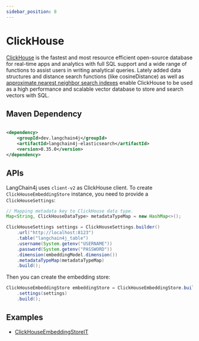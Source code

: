 ```yaml
---
sidebar_position: 8
---
```


# ClickHouse

[ClickHouse](https://clickhouse.com/) is the fastest and most resource efficient open-source
database for real-time apps and analytics with full SQL support and a wide range of functions to
assist users in writing analytical queries. Lately added data structures and distance search
functions (like cosineDistance) as well
as [approximate nearest neighbor search indexes](https://clickhouse.com/docs/en/engines/table-engines/mergetree-family/annindexes)
enable ClickHouse to be used as a high performance and scalable vector database to store and search
vectors with SQL.

## Maven Dependency

```xml

<dependency>
    <groupId>dev.langchain4j</groupId>
    <artifactId>langchain4j-elasticsearch</artifactId>
    <version>0.35.0</version>
</dependency>
```

## APIs

LangChain4j uses `client-v2` as ClickHouse client. To create `ClickHouseEmbeddingStore` instance, you need to provide a `ClickHouseSettings`:

```java
// Mapping metadata key to ClickHouse data type.
Map<String, ClickHouseDataType> metadataTypeMap = new HashMap<>();

ClickHouseSettings settings = ClickHouseSettings.builder()
    .url("http://localhost:8123")
    .table("langchain4j_table")
    .username(System.getenv("USERNAME"))
    .password(System.getenv("PASSWORD"))
    .dimension(embeddingModel.dimension())
    .metadataTypeMap(metadataTypeMap)
    .build();
```

Then you can create the embedding store:

```java
ClickHouseEmbeddingStore embeddingStore = ClickHouseEmbeddingStore.builder()
    .settings(settings)
    .build();
```

## Examples

- [ClickHouseEmbeddingStoreIT](https://github.com/langchain4j/langchain4j-community/blob/main/langchain4j-community-clickhouse/src/test/java/dev/langchain4j/community/store/embedding/clickhouse/ClickHouseEmbeddingStoreIT.java)
